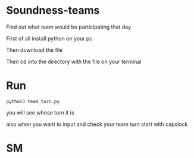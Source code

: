 # Soundness-teams
Find out what team would be participating that day


First of all install python on your pc

Then download the file 

Then cd into the directory with the file on your terminal


# Run

```
python3 team_turn.py
```

you will see whose turn it is 

also when you want to input and check your team turn 
start with capslock


# SM
